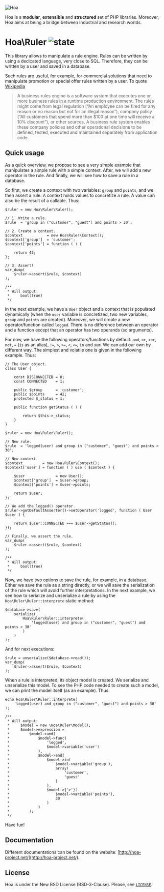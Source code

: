 ![Hoa](http://static.hoa-project.net/Image/Hoa_small.png)

Hoa is a **modular**, **extensible** and **structured** set of PHP libraries.
Moreover, Hoa aims at being a bridge between industrial and research worlds.

# Hoa\Ruler ![state](http://central.hoa-project.net/State/Ruler)

This library allows to manipulate a rule engine. Rules can be written by using a
dedicated language, very close to SQL. Therefore, they can be written by a user
and saved in a database.

Such rules are useful, for example, for commercial solutions that need to
manipulate promotion or special offer rules written by a user. To quote
[Wikipedia](http://en.wikipedia.org/wiki/Business_rules_engine)

> A business rules engine is a software system that executes one or more
> business rules in a runtime production environment. The rules might come from
> legal regulation (“An employee can be fired for any reason or no reason but
> not for an illegal reason”), company policy (“All customers that spend more
> than $100 at one time will receive a 10% discount”), or other sources. A
> business rule system enables these company policies and other operational
> decisions to be defined, tested, executed and maintained separately from
> application code.

## Quick usage

As a quick overview, we propose to see a very simple example that manipulates a
simple rule with a simple context. After, we will add a new operator in the
rule. And finally, we will see how to save a rule in a database.

So first, we create a context with two variables: `group` and `points`, and we
then assert a rule. A context holds values to concretize a rule. A value can
also be the result of a callable. Thus:

    $ruler = new Hoa\Ruler\Ruler();

    // 1. Write a rule.
    $rule  = 'group in ("customer", "guest") and points > 30';

    // 2. Create a context.
    $context           = new Hoa\Ruler\Context();
    $context['group']  = 'customer';
    $context['points'] = function ( ) {

        return 42;
    };

    // 3. Assert!
    var_dump(
        $ruler->assert($rule, $context)
    );

    /**
     * Will output:
     *     bool(true)
     */

In the next example, we have a `User` object and a context that is populated
dynamically (when the `user` variable is concretized, two new variables, `group`
and `points` are created). Moreover, we will create a new operator/function
called `logged`. There is no difference between an operator and a function
except that an operator has two operands (so arguments).

For now, we have the following operators/functions by default: `and`, `or`,
`xor`, `not`, `=` (`is` as an alias), `!=`, `>`, `>=`, `<`, `<=`, `in` and
`sum`. We can add our own by different way. The simplest and volatile one is
given in the following example. Thus:

    // The User object.
    class User {

        const DISCONNECTED = 0;
        const CONNECTED    = 1;

        public $group      = 'customer';
        public $points     = 42;
        protected $_status = 1;

        public function getStatus ( ) {

            return $this->_status;
        }
    }

    $ruler = new Hoa\Ruler\Ruler();

    // New rule.
    $rule  = 'logged(user) and group in ("customer", "guest") and points > 30';

    // New context.
    $context         = new Hoa\Ruler\Context();
    $context['user'] = function ( ) use ( $context ) {

        $user              = new User();
        $context['group']  = $user->group;
        $context['points'] = $user->points;

        return $user;
    };

    // We add the logged() operator.
    $ruler->getDefaultAsserter()->setOperator('logged', function ( User $user ) {

        return $user::CONNECTED === $user->getStatus();
    });

    // Finally, we assert the rule.
    var_dump(
        $ruler->assert($rule, $context)
    );

    /**
     * Will output:
     *     bool(true)
     */

Now, we have two options to save the rule, for example, in a database. Either we
save the rule as a string directly, or we will save the serialization of the
rule which will avoid further interpretations. In the next example, we see how
to serialize and unserialize a rule by using the `Hoa\Ruler\Ruler::interprete`
static method:

    $database->save(
        serialize(
            Hoa\Ruler\Ruler::interprete(
                'logged(user) and group in ("customer", "guest") and points > 30'
            )
        )
    );

And for next executions:

    $rule = unserialize($database->read());
    var_dump(
        $ruler->assert($rule, $context)
    );

When a rule is interpreted, its object model is created. We serialize and
unserialize this model. To see the PHP code needed to create such a model, we
can print the model itself (as an example). Thus:

    echo Hoa\Ruler\Ruler::interprete(
        'logged(user) and group in ("customer", "guest") and points > 30'
    );

    /**
     * Will output:
     *     $model = new \Hoa\Ruler\Model();
     *     $model->expression =
     *         $model->and(
     *             $model->func(
     *                 'logged',
     *                 $model->variable('user')
     *             ),
     *             $model->and(
     *                 $model->in(
     *                     $model->variable('group'),
     *                     array(
     *                         'customer',
     *                         'guest'
     *                     )
     *                 ),
     *                 $model->{'>'}(
     *                     $model->variable('points'),
     *                     30
     *                 )
     *             )
     *         );
     */

Have fun!

## Documentation

Different documentations can be found on the website:
[http://hoa-project.net/](http://hoa-project.net/).

## License

Hoa is under the New BSD License (BSD-3-Clause). Please, see
[`LICENSE`](http://hoa-project.net/LICENSE).
